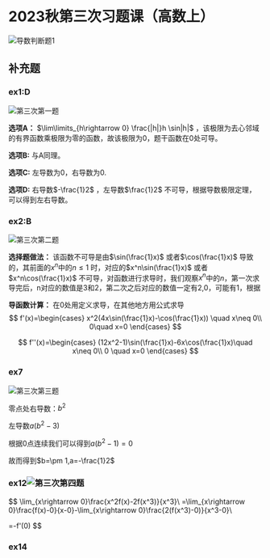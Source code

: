 # 2023秋第三次习题课（高数上）

![导数判断题1](C:\Users\Lenovo\Desktop\new\高数2023秋\导数判断题1.png)

## 补充题

### ex1:D

![第三次第一题](C:\Users\Lenovo\Desktop\new\高数2023秋\第三次第一题.png)

**选项A：** $\lim\limits_{h\rightarrow 0} \frac{|h|}h \sin|h|$ ，该极限为去心邻域的有界函数乘极限为零的函数，故该极限为0，题干函数在0处可导。

**选项B:** 与A同理。

**选项C:** 左导数为0，右导数为0.

**选项D:** 右导数$-\frac{1}2$ ，左导数$\frac{1}2$ 不可导，根据导数极限定理，可以得到左右导数。

### ex2:B

![第三次第二题](C:\Users\Lenovo\Desktop\new\高数2023秋\第三次第二题.png)

**选择题做法：** 该函数不可导是由$\sin(\frac{1}x)$ 或者$\cos(\frac{1}x)$ 导致的，其前面的$x^n$中的$n\leq 1$ 时，对应的$x^n\sin(\frac{1}x)$ 或者$x^n\cos(\frac{1}x)$ 不可导，对函数进行求导时，我们观察$x^n$中的$n$，第一次求导完后，n对应的数值是3和2，第二次之后对应的数值一定有2,0，可能有1，根据

**导函数计算：** 在0处用定义求导，在其他地方用公式求导
$$
f'(x)=\begin{cases}
x^2(4x\sin(\frac{1}x)-\cos(\frac{1}x)) \quad x\neq 0\\
0\quad x=0
\end{cases}
$$

$$
f''(x)=\begin{cases}
(12x^2-1)\sin(\frac{1}x)-6x\cos(\frac{1}x)\quad x\neq 0\\
0 \quad x=0
\end{cases}
$$

### ex7

![第三次第三题](C:\Users\Lenovo\Desktop\new\高数2023秋\第三次第三题.png)

零点处右导数：$b^2$

左导数$a(b^2-3)$

根据0点连续我们可以得到$a(b^2-1)=0$

故而得到$b=\pm 1,a=-\frac{1}2$

### ex12![第三次第四题](C:\Users\Lenovo\Desktop\new\高数2023秋\第三次第四题.png)

$$
\lim_{x\rightarrow 0}\frac{x^2f(x)-2f(x^3)}{x^3}\\
=\lim_{x\rightarrow 0}\frac{f(x)-0}{x-0}-\lim_{x\rightarrow 0}\frac{2(f(x^3)-0)}{x^3-0}\\

=-f'(0)
$$

### ex14

